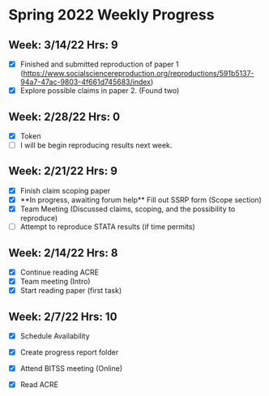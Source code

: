 # Spring 2022 Weekly Progress
## Week: 3/14/22 Hrs: 9
- [x] Finished and submitted reproduction of paper 1 (https://www.socialsciencereproduction.org/reproductions/591b5137-94a7-47ac-9803-4f661d745683/index)
- [x] Explore possible claims in paper 2. (Found two)

## Week: 2/28/22 Hrs: 0
- [x] Token
- [ ] I will be begin reproducing results next week.

## Week: 2/21/22 Hrs: 9
- [x] Finish claim scoping paper
- [x] \*\*In progress, awaiting forum help** Fill out SSRP form (Scope section)
- [x] Team Meeting (Discussed claims, scoping, and the possibility to reproduce)
- [ ] Attempt to reproduce STATA results (if time permits)

## Week: 2/14/22 Hrs: 8
- [x] Continue reading ACRE
- [x] Team meeting (Intro)
- [x] Start reading paper (first task)

## Week: 2/7/22 Hrs: 10
- [x] Schedule Availability
- [x] Create progress report folder
- [x] Attend BITSS meeting (Online)
- [x] Read ACRE


